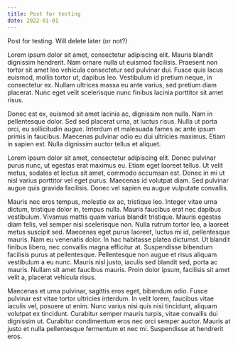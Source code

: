 ```yaml
---
title: Post for testing
date: 2022-01-01
---
```

Post for testing. Will delete later (or not?)
<!--more-->
Lorem ipsum dolor sit amet, consectetur adipiscing elit. Mauris blandit dignissim hendrerit. Nam ornare nulla ut euismod facilisis. Praesent non tortor sit amet leo vehicula consectetur sed pulvinar dui. Fusce quis lacus euismod, mollis tortor ut, dapibus leo. Vestibulum id pretium neque, in consectetur ex. Nullam ultrices massa eu ante varius, sed pretium diam placerat. Nunc eget velit scelerisque nunc finibus lacinia porttitor sit amet risus.

Donec est ex, euismod sit amet lacinia ac, dignissim non nulla. Nam in pellentesque dolor. Sed sed placerat urna, at luctus risus. Nulla ut porta orci, eu sollicitudin augue. Interdum et malesuada fames ac ante ipsum primis in faucibus. Maecenas pulvinar odio eu dui ultricies maximus. Etiam in sapien est. Nulla dignissim auctor tellus et aliquet.

Lorem ipsum dolor sit amet, consectetur adipiscing elit. Donec pulvinar purus nunc, ut egestas erat maximus eu. Etiam eget laoreet tellus. Ut velit metus, sodales et lectus sit amet, commodo accumsan est. Donec in mi ut nisl varius porttitor vel eget purus. Maecenas id volutpat diam. Sed pulvinar augue quis gravida facilisis. Donec vel sapien eu augue vulputate convallis.

Mauris nec eros tempus, molestie ex ac, tristique leo. Integer vitae urna dictum, tristique dolor in, tempus nulla. Mauris faucibus erat nec dapibus vestibulum. Vivamus mattis quam varius blandit tristique. Mauris egestas diam felis, vel semper nisi scelerisque non. Nulla rutrum tortor leo, a laoreet metus suscipit sed. Maecenas eget purus laoreet, luctus mi id, pellentesque mauris. Nam eu venenatis dolor. In hac habitasse platea dictumst. Ut blandit finibus libero, nec convallis magna efficitur at. Suspendisse bibendum facilisis purus at pellentesque. Pellentesque non augue et risus aliquam vestibulum a eu nunc. Mauris nisl justo, iaculis sed blandit sed, porta ac mauris. Nullam sit amet faucibus mauris. Proin dolor ipsum, facilisis sit amet velit a, placerat vehicula risus.

Maecenas et urna pulvinar, sagittis eros eget, bibendum odio. Fusce pulvinar est vitae tortor ultricies interdum. In velit lorem, faucibus vitae iaculis vel, posuere ut enim. Nunc varius nisi quis nisi tincidunt, aliquam volutpat ex tincidunt. Curabitur semper mauris turpis, vitae convallis dui dignissim ut. Curabitur condimentum eros nec orci semper auctor. Mauris at justo et nulla pellentesque fermentum et nec mi. Suspendisse at hendrerit eros.
